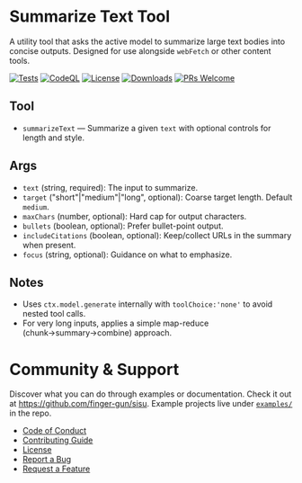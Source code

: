 # Summarize Text Tool

A utility tool that asks the active model to summarize large text bodies into concise outputs. Designed for use alongside `webFetch` or other content tools.

[![Tests](https://github.com/finger-gun/sisu/actions/workflows/tests.yml/badge.svg?branch=main)](https://github.com/finger-gun/sisu/actions/workflows/tests.yml)
[![CodeQL](https://github.com/finger-gun/sisu/actions/workflows/github-code-scanning/codeql/badge.svg)](https://github.com/finger-gun/sisu/actions/workflows/github-code-scanning/codeql)
[![License](https://img.shields.io/badge/license-Apache--2.0-blue)](https://github.com/finger-gun/sisu/blob/main/LICENSE)
[![Downloads](https://img.shields.io/npm/dm/%40sisu-ai%2Ftool-summarize-text)](https://www.npmjs.com/package/@sisu-ai/tool-summarize-text)
[![PRs Welcome](https://img.shields.io/badge/PRs-welcome-brightgreen.svg)](https://github.com/finger-gun/sisu/blob/main/CONTRIBUTING.md)

## Tool
- `summarizeText` — Summarize a given `text` with optional controls for length and style.

## Args
- `text` (string, required): The input to summarize.
- `target` ("short"|"medium"|"long", optional): Coarse target length. Default `medium`.
- `maxChars` (number, optional): Hard cap for output characters.
- `bullets` (boolean, optional): Prefer bullet-point output.
- `includeCitations` (boolean, optional): Keep/collect URLs in the summary when present.
- `focus` (string, optional): Guidance on what to emphasize.

## Notes
- Uses `ctx.model.generate` internally with `toolChoice:'none'` to avoid nested tool calls.
- For very long inputs, applies a simple map-reduce (chunk→summary→combine) approach.

# Community & Support

Discover what you can do through examples or documentation. Check it out at https://github.com/finger-gun/sisu. Example projects live under [`examples/`](https://github.com/finger-gun/sisu/tree/main/examples) in the repo.


- [Code of Conduct](https://github.com/finger-gun/sisu/blob/main/CODE_OF_CONDUCT.md)
- [Contributing Guide](https://github.com/finger-gun/sisu/blob/main/CONTRIBUTING.md)
- [License](https://github.com/finger-gun/sisu/blob/main/LICENSE)
- [Report a Bug](https://github.com/finger-gun/sisu/issues/new?template=bug_report.md)
- [Request a Feature](https://github.com/finger-gun/sisu/issues/new?template=feature_request.md)

